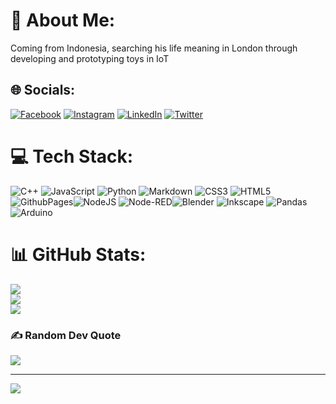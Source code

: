 # 💫 About Me:
Coming from Indonesia, searching his life meaning in London through developing and prototyping toys in IoT


## 🌐 Socials:
[![Facebook](https://img.shields.io/badge/Facebook-%231877F2.svg?logo=Facebook&logoColor=white)](https://facebook.com/Satria.Mitra.Utama) [![Instagram](https://img.shields.io/badge/Instagram-%23E4405F.svg?logo=Instagram&logoColor=white)](https://instagram.com/strmu) [![LinkedIn](https://img.shields.io/badge/LinkedIn-%230077B5.svg?logo=linkedin&logoColor=white)](https://linkedin.com/in/linkedin.com/in/satria-mitra-utama-345630157) [![Twitter](https://img.shields.io/badge/Twitter-%231DA1F2.svg?logo=Twitter&logoColor=white)](https://twitter.com/striia) 

# 💻 Tech Stack:
![C++](https://img.shields.io/badge/c++-%2300599C.svg?style=for-the-badge&logo=c%2B%2B&logoColor=white) ![JavaScript](https://img.shields.io/badge/javascript-%23323330.svg?style=for-the-badge&logo=javascript&logoColor=%23F7DF1E) ![Python](https://img.shields.io/badge/python-3670A0?style=for-the-badge&logo=python&logoColor=ffdd54) ![Markdown](https://img.shields.io/badge/markdown-%23000000.svg?style=for-the-badge&logo=markdown&logoColor=white) ![CSS3](https://img.shields.io/badge/css3-%231572B6.svg?style=for-the-badge&logo=css3&logoColor=white) ![HTML5](https://img.shields.io/badge/html5-%23E34F26.svg?style=for-the-badge&logo=html5&logoColor=white) ![GithubPages](https://img.shields.io/badge/github%20pages-121013?style=for-the-badge&logo=github&logoColor=white)![NodeJS](https://img.shields.io/badge/node.js-6DA55F?style=for-the-badge&logo=node.js&logoColor=white) ![Node-RED](https://img.shields.io/badge/Node--RED-%238F0000.svg?style=for-the-badge&logo=node-red&logoColor=white)![Blender](https://img.shields.io/badge/blender-%23F5792A.svg?style=for-the-badge&logo=blender&logoColor=white) ![Inkscape](https://img.shields.io/badge/Inkscape-e0e0e0?style=for-the-badge&logo=inkscape&logoColor=080A13) ![Pandas](https://img.shields.io/badge/pandas-%23150458.svg?style=for-the-badge&logo=pandas&logoColor=white) ![Arduino](https://img.shields.io/badge/-Arduino-00979D?style=for-the-badge&logo=Arduino&logoColor=white)
# 📊 GitHub Stats:
![](https://github-readme-stats.vercel.app/api?username=satria-mitra&theme=dark&hide_border=false&include_all_commits=false&count_private=false)<br/>
![](https://github-readme-streak-stats.herokuapp.com/?user=satria-mitra&theme=dark&hide_border=false)<br/>
![](https://github-readme-stats.vercel.app/api/top-langs/?username=satria-mitra&theme=dark&hide_border=false&include_all_commits=false&count_private=false&layout=compact)

### ✍️ Random Dev Quote
![](https://quotes-github-readme.vercel.app/api?type=horizontal&theme=radical)

---
[![](https://visitcount.itsvg.in/api?id=satria-mitra&icon=0&color=1)](https://visitcount.itsvg.in)

<!-- Proudly created with GPRM ( https://gprm.itsvg.in ) -->
